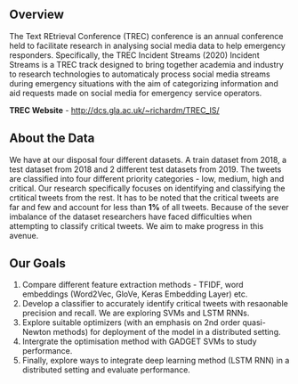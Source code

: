 ## Overview

The Text REtrieval Conference (TREC) conference is  an annual conference held to facilitate research in analysing social media data to help emergency responders. Specifically, the
TREC Incident Streams (2020) Incident Streams is a TREC track designed to bring together academia and industry to research technologies to automaticaly process social media streams 
during emergency situations with the aim of categorizing information and aid requests made on social media for emergency service operators.

**TREC Website** - http://dcs.gla.ac.uk/~richardm/TREC_IS/

## About the Data

We have at our disposal four different datasets. A train dataset from 2018, a test dataset from 2018 and 2 different test datasets from 2019. The tweets are classified into four 
different priority categories - low, medium, high and critical. Our research specifically focuses on identifying and classifying the crtitical tweets from the rest. It has to be 
noted that the critical tweets are far and few and account for less than **1%** of all tweets. Because of the sever imbalance of the dataset researchers have faced difficulties 
when attempting to classify critical tweets. We aim to make progress in this avenue. 

## Our Goals
1. Compare different feature extraction methods - TFIDF, word embeddings (Word2Vec, GloVe, Keras Embedding Layer) etc. 
2. Develop a classifier to accurately identify critical tweets with resaonable precision and recall. We are exploring SVMs and LSTM RNNs.
3. Explore suitable optimizers (with an emphasis on 2nd order quasi-Newton methods) for deployment of the model in a distributed setting.
4. Intergrate the optimisation method with GADGET SVMs to study performance.
5. Finally, explore ways to integrate deep learning method (LSTM RNN) in a distributed setting and evaluate performance.

